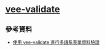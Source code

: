 # [vee-validate](https://logaretm.github.io/vee-validate/)

## 參考資料

-   [使用 vee-validate 進行多語系表單資料驗證](https://dotblogs.com.tw/wasichris/2018/08/30/003238)
